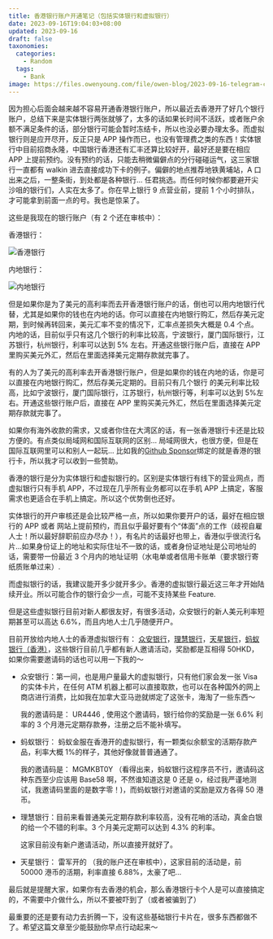 ```yaml
---
title: 香港银行账户开通笔记（包括实体银行和虚拟银行）
date: 2023-09-16T19:04:03+08:00
updated: 2023-09-16
draft: false
taxonomies:
  categories:
    - Random
  tags:
    - Bank
image: https://files.owenyoung.com/file/owen-blog/2023-09-16-telegram-cloud-photo-size-1-4911316921866103879-y.jpg
---
```


因为担心后面会越来越不容易开通香港银行账户，所以最近去香港开了好几个银行账户，总结下来是实体银行两张就够了，太多的话如果长时间不活跃，或者账户余额不满足条件的话，部分银行可能会暂时冻结卡，所以也没必要办理太多。而虚拟银行则是应开尽开，反正只是 APP 操作而已，也没有管理费之类的东西！实体银行中目前招商永隆，中国银行香港还有汇丰还算比较好开，最好还是要在相应 APP 上提前预约。没有预约的话，只能去稍微偏僻点的分行碰碰运气，这三家银行一直都有 walkin 进去直接成功下卡的例子。偏僻的地点推荐地铁黄埔站，A 口出来之后，一整条街，到处都是各种银行... 任君挑选。而任何时候你都要避开尖沙咀的银行们，人实在太多了。你在早上银行 9 点营业前，提前 1 个小时排队，才可能拿到前面一点的号。我也是惊呆了。

<!-- more -->

这些是我现在的银行账户（有 2 个还在审核中）：

香港银行：

![香港银行](https://files.owenyoung.com/file/owen-blog/2023-09-16-telegram-cloud-photo-size-1-4911316921866103879-y.jpg)

内地银行：

![内地银行](https://files.owenyoung.com/file/owen-blog/2023-09-16-telegram-cloud-photo-size-1-4911316921866103877-y.jpg)

但是如果你是为了美元的高利率而去开香港银行账户的话，倒也可以用内地银行代替，尤其是如果你的钱也在内地的话。你可以直接在内地银行购汇，然后存美元定期，到时候再转回来，美元汇率不变的情况下，汇率点差损失大概是 0.4 个点。内地的话，目前似乎只有这几个银行的利率比较高，宁波银行，厦门国际银行，江苏银行，杭州银行，利率可以达到 5% 左右。开通这些银行账户后，直接在 APP 里购买美元外汇，然后在里面选择美元定期存款就完事了。

有的人为了美元的高利率去开香港银行账户，但是如果你的钱在内地的话，你是可以直接在内地银行购汇，然后存美元定期的。目前只有几个银行 的美元利率比较高，比如宁波银行，厦门国际银行，江苏银行，杭州银行等，利率可以达到 5%左右。开通这些银行账户后，直接在 APP 里购买美元外汇，然后在里面选择美元定期存款就完事了。

如果你有海外收款的需求，又或者你住在大湾区的话，有一张香港银行卡还是比较方便的。有点类似局域网和国际互联网的区别... 局域网很大，也很方便，但是在国际互联网里可以和别人一起玩... 比如我的[Github Sponsor](github.com/sponsors/theowenyoung)绑定的就是香港的银行卡，所以我才可以收到一些赞助。

香港的银行是分为实体银行和虚拟银行的。区别是实体银行有线下的营业网点，而虚拟银行只有手机 APP，不过现在几乎所有业务都可以在手机 APP 上搞定，客服需求也更适合在手机上搞定。所以这个优势倒也还好。

实体银行的开户审核还是会比较严格一点，所以如果你要开户的话，最好在相应银行的 APP 或者 网站上提前预约，而且似乎最好要有个“体面”点的工作（歧视自雇人士！所以最好辞职前应办尽办！），有名片的话最好也带上，香港似乎很流行名片...如果身份证上的地址和实际住址不一致的话，或者身份证地址是公司地址的话，需要带一份最近 3 个月内的地址证明（水电单或者信用卡账单（要求银行寄纸质账单过来）.

而虚拟银行的话，我建议能开多少就开多少。香港的虚拟银行最近这三年才开始陆续开业。所以可能合作的银行会少一点，可能不支持某些 Feature.

但是这些虚拟银行目前对新人都很友好，有很多活动，众安银行的新人美元利率短期甚至可以高达 6.6%，而且内地人士几乎随便开户。

目前开放给内地人士的香港虚拟银行有： [众安银行](https://bank.za.group)，[理慧银行](https://www.livibank.com/zh_CN/)，[天星银行](https://www.airstarbank.com/zh-hk/)，[蚂蚁银行（香港）](https://www.antbank.hk/)，这些银行目前几乎都有新人邀请活动，奖励都是互相得 50HKD，如果你需要邀请码的话也可以用一下我的～

- 众安银行：第一间，也是用户量最大的虚拟银行，只有他们家会发一张 Visa 的实体卡片，在任何 ATM 机器上都可以直接取款，也可以在各种国外的网上商店进行消费，比如我在加拿大亚马逊就绑定了这张卡，海淘了一些东西～

  我的邀请码是： UR4446 , 使用这个邀请码，银行给你的奖励是一张 6.6% 利率的 3 个月港元定期存款券，注册之后不能补填写。

- 蚂蚁银行： 蚂蚁金服在香港开的虚拟银行，有一颗类似余额宝的活期存款产品，利率大概 1%的样子，其他好像就普普通通了。

  我的邀请码是： MGMKBT0Y （看得出来，蚂蚁银行这程序员不行，邀请码这种东西至少应该用 Base58 啊，不然谁知道这是 0 还是 o，经过我严谨地测试，我邀请码里面的是数字零！)，而蚂蚁银行对邀请的奖励是双方各得 50 港币。

- 理慧银行：目前来看普通美元定期存款利率较高，没有花哨的活动，真金白银的给一个不错的利率。3 个月美元定期可以达到 4.3% 的利率。

  这家目前没有新户邀请活动，所以直接开就好了。

- 天星银行： 雷军开的
  （我的账户还在审核中），这家目前的活动是，前 50000 港币的活期，利率直接 6.88%，太豪了吧...

最后就是提醒大家，如果你有去香港的机会，那么香港银行卡个人是可以直接搞定的，不需要中介做什么，所以不要被吓到了（或者被骗到了）

最重要的还是要有动力去折腾一下，没有这些基础银行卡片在，很多东西都做不了。希望这篇文章至少能鼓励你早点行动起来～
